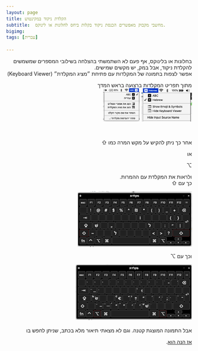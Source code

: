 ```yaml
---
layout: page
title: הקלדת ניקוד במקינטוש
subtitle:  מחשבי מקבוק מאפשרים הכנסת ניקוד בקלות ביחס לחלונות או לינוקס.
bigimg:
tags: [עברית]

---
```


<div dir="rtl">
בחלונות או בלינוקס, אף פעם לא השתמשתי בהצלחה בשילובי המספרים שמשמשים להקלדת ניקוד, אבל במק, יש
מקשים שמישים.
  <br>
 אפשר לצפות בתמונה של המקלדות עם פתיחת
  ״מציג המקלדת״
  (Keyboard Viewer)

מתוך  תפריט המקלדות ברצועה בראש המדך
   <br />
<img src="/img/keyboard-viewer-english.png" height="90"  />
  <img src="/img/keyboard-viewer-hebrew.png" height="90"  />


 <br />

  אחר כך ניתן להקיש על מקש המרה כמו
⇧

או

⌥

ולראות את המקלדת עם ההמרות.
 <br />
 כך עם ⇧

<img src="/img/SHIFT.png" height="150"  />

 <br />

וכך עם ⌥

<img src="/img/ALT.png" height="150" />
 <br /> <br />
אבל התמונה המוצגת קטנה. וגם לא מצאתי תיאור מלא בכתב, שניתן לחפש בו

<a href="../mac-nikud-table.html">אז הנה הוא</a>.
<br />
 <br />
</div>
